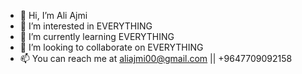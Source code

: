 - 👋 Hi, I’m Ali Ajmi
- 👀 I’m interested in EVERYTHING
- 🌱 I’m currently learning EVERYTHING
- 💞️ I’m looking to collaborate on EVERYTHING
- 📫 You can reach me at aliajmi00@gmail.com || +9647709092158
